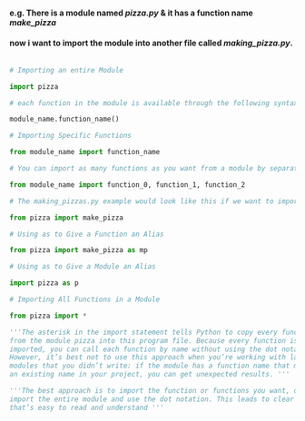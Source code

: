 <!--  One advantage of functions is the way they separate blocks of code from your main program. 
When you use descriptive names for your functions, your programs become much easier to follow. 
You can go a step further by storing your functions in a separate file called a module and then importing
that module into your main program.
An import statement tells Python to make the code in a module available in the currently running program file.
Storing your functions in a separate file allows you to hide the details of 
your program’s code and focus on its higher-level logic. 
It also allows you to reuse functions in many different programs. 
When you store your functions in separate files, you can share those files with other programmers without 
having to share your entire program. 
Knowing how to import functions also allows you to use libraries of functions that other programmers have written. 
There are several ways to import a module,  -->


#### e.g. There is a module named *pizza.py* & it has a function name *make_pizza*

#### now i want to import the module into another file called *making_pizza.py*.

```python

# Importing an entire Module

import pizza

# each function in the module is available through the following syntax:

module_name.function_name()

# Importing Specific Functions

from module_name import function_name

# You can import as many functions as you want from a module by separating each function’s name with a comma:

from module_name import function_0, function_1, function_2

# The making_pizzas.py example would look like this if we want to import just the function we’re going to use:

from pizza import make_pizza

# Using as to Give a Function an Alias

from pizza import make_pizza as mp

# Using as to Give a Module an Alias

import pizza as p

# Importing All Functions in a Module

from pizza import *

'''The asterisk in the import statement tells Python to copy every function 
from the module pizza into this program file. Because every function is 
imported, you can call each function by name without using the dot notation
However, it’s best not to use this approach when you’re working with larger 
modules that you didn’t write: if the module has a function name that matches 
an existing name in your project, you can get unexpected results. '''

'''The best approach is to import the function or functions you want, or 
import the entire module and use the dot notation. This leads to clear code 
that’s easy to read and understand '''




```